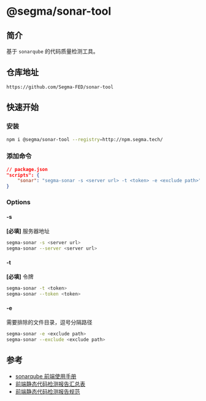 # @segma/sonar-tool

## 简介

基于 `sonarqube` 的代码质量检测工具。

## 仓库地址

```
https://github.com/Segma-FED/sonar-tool
```

## 快速开始

### 安装

```bash
npm i @segma/sonar-tool --registry=http://npm.segma.tech/
```

### 添加命令

```json
// package.json
"scripts": {
    "sonar": "segma-sonar -s <server url> -t <token> -e <exclude path>"
}
```

### Options

#### -s

**[必填]** 服务器地址

```bash
segma-sonar -s <server url>
segma-sonar --server <server url>
```

#### -t

**[必填]** 令牌

```bash
segma-sonar -t <token>
segma-sonar --token <token>
```

#### -e

需要排除的文件目录，逗号分隔路径

```bash
segma-sonar -e <exclude path>
segma-sonar --exclude <exclude path>
```

## 参考

-   [sonarqube 前端使用手册](https://docs.qq.com/doc/DUmVNQ3JDSEZNRWlU)
-   [前端静态代码检测报告汇总表](https://docs.qq.com/sheet/DUlZrb1hac1dCWm51?tab=sy0040)
-   [前端静态代码检测报告规范](https://docs.qq.com/doc/DUkZPZkVTZEdrQk1x)

